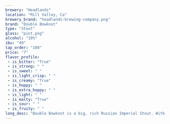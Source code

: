 ```yaml
---
brewery: "Headlands"
location: "Mill Valley, Ca"
brewery_brand: "headlands-brewing-company.png"
brand: "Double Bowknot"
type: "Stout"
glass: "pint.png"
alcohol: "10%"
ibu: "49"
tap_order: "108"
price: "7"
flavor_profile:
 - is_bitter: "True"
 - is_strong: " "
 - is_sweet: " "
 - is_light_crisp: " "
 - is_creamy: "True"
 - is_hoppy: " "
 - is_extra_hoppy: " "
 - is_light: " "
 - is_malty: "True"
 - is_sour: " "
 - is_fruity: " " 
long_desc: "Double Bowknot is a big, rich Russian Imperial Stout. With a viscous mouthfeel it unveils layers of complexity – cacao, burnt caramel, dark roasted malts."
---
```

